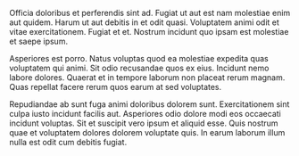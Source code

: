 Officia doloribus et perferendis sint ad. Fugiat ut aut est nam molestiae enim aut quidem. Harum ut aut debitis in et odit quasi. Voluptatem animi odit et vitae exercitationem. Fugiat et et. Nostrum incidunt quo ipsam est molestiae et saepe ipsum.
 Asperiores est porro. Natus voluptas quod ea molestiae expedita quas voluptatem qui animi. Sit odio recusandae quos ex eius. Incidunt nemo labore dolores. Quaerat et in tempore laborum non placeat rerum magnam. Quas repellat facere rerum quos earum at sed voluptates.
 Repudiandae ab sunt fuga animi doloribus dolorem sunt. Exercitationem sint culpa iusto incidunt facilis aut. Asperiores odio dolore modi eos occaecati incidunt voluptas. Sit et suscipit vero ipsum et aliquid esse. Quis nostrum quae et voluptatem dolores dolorem voluptate quis. In earum laborum illum nulla est odit cum debitis fugiat.